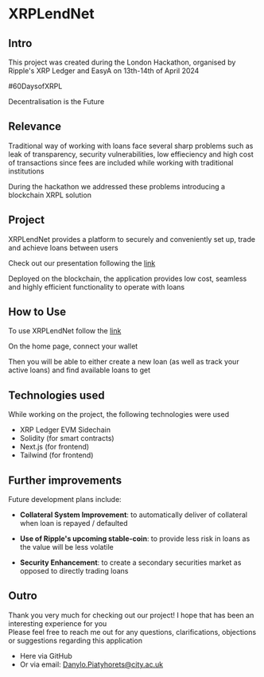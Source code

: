 # XRPLendNet
## Intro
This project was created during the London Hackathon, organised by Ripple's XRP Ledger and EasyA on 13th-14th of April 2024

#60DaysofXRPL

Decentralisation is the Future
## Relevance
Traditional way of working with loans face several sharp problems such as leak of transparency, security vulnerabilities, low effieciency and high cost of transactions since fees are included while working with traditional institutions<br>

During the hackathon we addressed these problems introducing a blockchain XRPL solution

## Project
XRPLendNet provides a platform to securely and conveniently set up, trade and achieve loans between users

Check out our presentation following the [link](https://www.canva.com/design/DAGCUiF8yaw/F4uKxcg9tsDahK4MJ0JMpg/edit)

Deployed on the blockchain, the application provides low cost, seamless and highly efficient functionality to operate with loans
## How to Use
To use XRPLendNet follow the [link](https://xrp-lend-net.vercel.app/)

On the home page, connect your wallet

Then you will be able to either create a new loan (as well as track your active loans) and find available loans to get 



## Technologies used

While working on the project, the following technologies were used

- XRP Ledger EVM Sidechain
- Solidity (for smart contracts)
- Next.js (for frontend)
- Tailwind (for frontend)

## Further improvements
Future development plans include:

- **Collateral System Improvement**: to automatically deliver of collateral when loan is repayed / defaulted

- **Use of Ripple's upcoming stable-coin**: to provide less risk in loans as the value will be less volatile

- **Security Enhancement**: to create a secondary securities market as opposed to directly trading loans

## Outro
Thank you very much for checking out our project! I hope that has been an interesting experience for you<br>
Please feel free to reach me out for any questions, clarifications, objections or suggestions regarding this application
- Here via GitHub
- Or via email: [Danylo.Piatyhorets@city.ac.uk](mailto:Danylo.Piatyhorets@city.ac.uk)